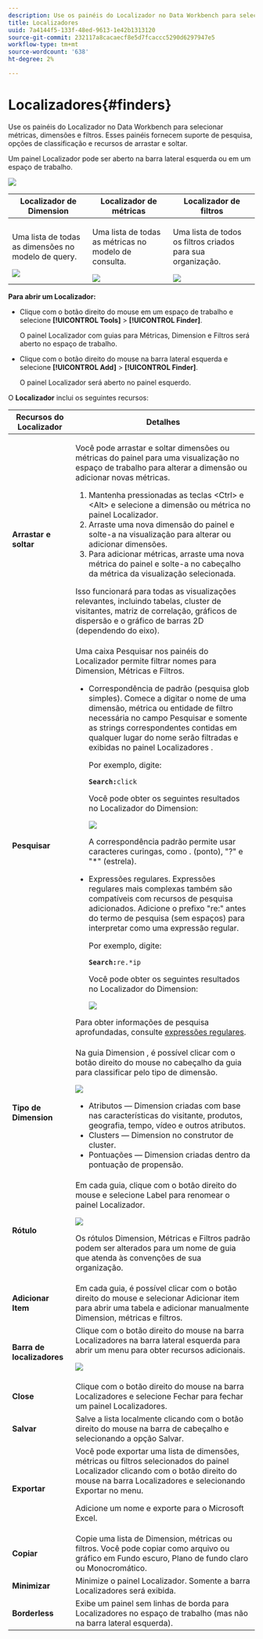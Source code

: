```yaml
---
description: Use os painéis do Localizador no Data Workbench para selecionar métricas, dimensões e filtros. Esses painéis fornecem suporte de pesquisa, opções de classificação e recursos de arrastar e soltar.
title: Localizadores
uuid: 7a4144f5-133f-48ed-9613-1e42b1313120
source-git-commit: 232117a8cacaecf8e5d7fcaccc5290d6297947e5
workflow-type: tm+mt
source-wordcount: '638'
ht-degree: 2%

---
```



# Localizadores{#finders}

Use os painéis do Localizador no Data Workbench para selecionar métricas, dimensões e filtros. Esses painéis fornecem suporte de pesquisa, opções de classificação e recursos de arrastar e soltar.

Um painel Localizador pode ser aberto na barra lateral esquerda ou em um espaço de trabalho.

![](assets/query_entity_panel_main.png)

<table id="table_3E43DBA0646842898F14F31374F9E39C"> 
 <thead> 
  <tr> 
   <th colname="col1" class="entry"> Localizador de Dimension </th> 
   <th colname="col2" class="entry"> Localizador de métricas </th> 
   <th colname="col3" class="entry"> Localizador de filtros </th> 
  </tr>
 </thead>
 <tbody> 
  <tr> 
   <td colname="col1"> <p>Uma lista de todas as dimensões no modelo de query. </p><img placement="break" id="image_D7D317D84C0843BE8D324E5B9F7AF20D" src="assets/query_entity_dim_panel.png" /> </td> 
   <td colname="col2"> <p>Uma lista de todas as métricas no modelo de consulta. </p><img placement="break" id="image_04553B2F2C6A48FE897B4EFF002BED59" src="assets/query_entity_metric_panel.png" /> </td> 
   <td colname="col3"> <p>Uma lista de todos os filtros criados para sua organização. </p><img placement="break" id="image_920E72D795644634A82D1955CB64B355" src="assets/query_entity_filters_panel.png" /> </td> 
  </tr> 
 </tbody> 
</table>

**Para abrir um Localizador:**

* Clique com o botão direito do mouse em um espaço de trabalho e selecione **[!UICONTROL Tools]** > **[!UICONTROL Finder]**.

   O painel Localizador com guias para Métricas, Dimension e Filtros será aberto no espaço de trabalho.

* Clique com o botão direito do mouse na barra lateral esquerda e selecione **[!UICONTROL Add]** > **[!UICONTROL Finder]**.

   O painel Localizador será aberto no painel esquerdo.

O **Localizador** inclui os seguintes recursos:

<table id="table_072047E919204577AE85789BAE0F4EE8"> 
 <thead> 
  <tr> 
   <th colname="col1" class="entry"> Recursos do Localizador </th> 
   <th colname="col2" class="entry"> Detalhes </th> 
  </tr>
 </thead>
 <tbody> 
  <tr> 
   <td colname="col1"><b>Arrastar e soltar</b> </td> 
   <td colname="col2"> <p> Você pode arrastar e soltar dimensões ou métricas do painel para uma visualização no espaço de trabalho para alterar a dimensão ou adicionar novas métricas. </p> 
    <ol id="ol_612DC76EC04C4FCE938B20B388C43CE8"> 
     <li id="li_7F73B781141E4B8CAE9800F580F62E44">Mantenha pressionadas as teclas <span class="uicontrol"> &lt;Ctrl&gt;</span> e <span class="uicontrol"> &lt;Alt&gt;</span> e selecione a dimensão ou métrica no painel Localizador. </li> 
     <li id="li_631D57976F71415AA61F33EBBFDD128A">Arraste uma nova dimensão do painel e solte-a na visualização para alterar ou adicionar dimensões. </li> 
     <li id="li_5329FB82225F46EBBE3A996A641058DE">Para adicionar métricas, arraste uma nova métrica do painel e solte-a no cabeçalho da métrica da visualização selecionada. </li> 
    </ol> <p>Isso funcionará para todas as visualizações relevantes, incluindo tabelas, cluster de visitantes, matriz de correlação, gráficos de dispersão e o gráfico de barras 2D (dependendo do eixo). </p> </td> 
  </tr> 
  <tr> 
   <td colname="col1"><b>Pesquisar</b> </td> 
   <td colname="col2">Uma caixa <span class="uicontrol"> Pesquisar</span> nos painéis do Localizador permite filtrar nomes para Dimension, Métricas e Filtros. 
    <ul id="ul_0F6F377E9906472E99008EBE7483F689"> 
     <li id="li_75857895EDB045C8B2960393854B257D"> <p>Correspondência de padrão (pesquisa glob simples). Comece a digitar o nome de uma dimensão, métrica ou entidade de filtro necessária no campo Pesquisar e somente as strings correspondentes contidas em qualquer lugar do nome serão filtradas e exibidas no painel Localizadores . </p> <p>Por exemplo, digite: </p> <code><b>Search:</b>click</code> <p>Você pode obter os seguintes resultados no Localizador do Dimension: </p> <p><img placement="break" id="image_7CBAAABA92BB47658B7F9F5C0263CF20" src="assets/finders_glob_search.png" /> </p> <p>A correspondência padrão permite usar caracteres curingas, como . (ponto), "?" e "*" (estrela). </p> </li> 
     <li id="li_044F9EC1399B44CD81E1852F85137704"> <p>Expressões regulares. Expressões regulares mais complexas também são compatíveis com recursos de pesquisa adicionados. Adicione o prefixo "re:" antes do termo de pesquisa (sem espaços) para interpretar como uma expressão regular. </p> <p>Por exemplo, digite: </p> <code><b>Search:</b>re.*ip</code> <p>Você pode obter os seguintes resultados no Localizador do Dimension: </p> <p><img placement="break" id="image_F47DB90B36504997AA1C509855B89A47" src="assets/finders_regex_search.png" /> </p> </li> 
    </ul> <p>Para obter informações de pesquisa aprofundadas, consulte <a href="https://experienceleague.adobe.com/docs/data-workbench/using/dataset/c-reg-exp.html" format="http" scope="external"> expressões regulares</a>. </p> </td> 
  </tr> 
  <tr> 
   <td colname="col1"><b>Tipo de Dimension</b> </td> 
   <td colname="col2">Na guia Dimension , é possível clicar com o botão direito do mouse no cabeçalho da guia para classificar pelo tipo de dimensão. <p><img id="image_FB44D0F4D36B4AD7A6165E0432211AB6" placement="break" src="assets/query_entity_search_types.png" /> 
     <ul id="ul_D36B8474730F4859BC7AA015CC1B8EF0"> 
      <li id="li_4AE1D5699D0E45AF880A134F886B8B19">Atributos — Dimension criadas com base nas características do visitante, produtos, geografia, tempo, vídeo e outros atributos. </li> 
      <li id="li_0B2A08F8CBE94356AC506F95DC268C47">Clusters — Dimension no construtor de cluster. </li> 
      <li id="li_4BC3396A680B49A4B6BDAAD066826864">Pontuações — Dimension criadas dentro da pontuação de propensão. </li> 
     </ul> </p> </td> 
  </tr> 
  <tr> 
   <td colname="col1"><b>Rótulo</b> </td> 
   <td colname="col2">Em cada guia, clique com o botão direito do mouse e selecione <span class="uicontrol"> Label</span> para renomear o painel Localizador. <p><img placement="break" id="image_F61C57F6548646069242DFB2490C67B9" src="assets/label_change.png" /> </p> <p>Os rótulos Dimension, Métricas e Filtros padrão podem ser alterados para um nome de guia que atenda às convenções de sua organização. </p> </td> 
  </tr> 
  <tr> 
   <td colname="col1"><b>Adicionar Item</b> </td> 
   <td colname="col2">Em cada guia, é possível clicar com o botão direito do mouse e selecionar <span class="uicontrol"> Adicionar item</span> para abrir uma tabela e adicionar manualmente Dimension, métricas e filtros. </td> 
  </tr> 
  <tr> 
   <td colname="col1"><b>Barra de localizadores</b> </td> 
   <td colname="col2">Clique com o botão direito do mouse na barra <span class="uicontrol"> Localizadores</span> na barra lateral esquerda para abrir um menu para obter recursos adicionais. <p><img placement="break" id="image_4DA4930294B84308A1E627C828C35663" src="assets/finders_menu.png" /> </p> </td> 
  </tr> 
  <tr> 
   <td colname="col1"><b>Close</b> </td> 
   <td colname="col2">Clique com o botão direito do mouse na barra <span class="uicontrol"> Localizadores</span> e selecione <span class="uicontrol"> Fechar</span> para fechar um painel Localizadores. </td> 
  </tr> 
  <tr> 
   <td colname="col1"><b>Salvar</b> </td> 
   <td colname="col2">Salve a lista localmente clicando com o botão direito do mouse na barra de cabeçalho e selecionando a opção <span class="uicontrol"> Salvar</span>. </td> 
  </tr> 
  <tr> 
   <td colname="col1"><b>Exportar</b> </td> 
   <td colname="col2">Você pode exportar uma lista de dimensões, métricas ou filtros selecionados do painel Localizador clicando com o botão direito do mouse na barra Localizadores e selecionando <span class="uicontrol"> Exportar</span> no menu. <p> Adicione um nome e exporte para o Microsoft Excel. </p> </td> 
  </tr> 
  <tr> 
   <td colname="col1"><b>Copiar</b> </td> 
   <td colname="col2"> Copie uma lista de Dimension, métricas ou filtros. Você pode copiar como arquivo ou gráfico em Fundo escuro, Plano de fundo claro ou Monocromático. </td> 
  </tr> 
  <tr> 
   <td colname="col1"><b>Minimizar</b> </td> 
   <td colname="col2"> Minimize o painel Localizador. Somente a barra Localizadores será exibida. </td> 
  </tr> 
  <tr> 
   <td colname="col1"><b>Borderless</b> </td> 
   <td colname="col2"> Exibe um painel sem linhas de borda para Localizadores no espaço de trabalho (mas não na barra lateral esquerda). </td> 
  </tr> 
 </tbody> 
</table>

